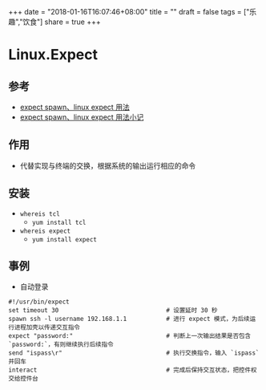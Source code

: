 +++
date = "2018-01-16T16:07:46+08:00"
title = ""
draft = false
tags = ["乐趣","饮食"]
share = true
+++

# Linux.Expect

## 参考
- [expect spawn、linux expect 用法](http://blog.csdn.net/ysdaniel/article/details/7059511)
- [expect spawn、linux expect 用法小记](https://www.centos.bz/2013/07/expect-spawn-linux-expect-usage/)


## 作用
- 代替实现与终端的交换，根据系统的输出运行相应的命令


## 安装
- `whereis tcl`
    - `yum install tcl`
- `whereis expect`
    - `yum install expect`


## 事例
- 自动登录
```
#!/usr/bin/expect 
set timeout 30                              # 设置延时 30 秒
spawn ssh -l username 192.168.1.1           # 进行 expect 模式，为后续运行进程加壳以传递交互指令
expect "password:"                          # 判断上一次输出结果是否包含 `password:`，有则继续执行后续指令
send "ispass\r"                             # 执行交换指令，输入 `ispass` 并回车
interact                                    # 完成后保持交互状态，把控件权交给控件台
```